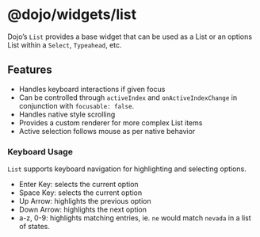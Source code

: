 <span class="citation" data-cites="dojo/widgets/list"><span class="citation" data-cites="dojo/widgets/list"><span class="citation" data-cites="dojo/widgets/list"><span class="citation" data-cites="dojo/widgets/list">@dojo/widgets/list</span></span></span></span>
======================================================================================================================================================================================================================================================================

Dojo’s `List` provides a base widget that can be used as a List or an options List within a `Select`, `Typeahead`, etc.

Features
--------

-   Handles keyboard interactions if given focus
-   Can be controlled through `activeIndex` and `onActiveIndexChange` in conjunction with `focusable: false`.
-   Handles native style scrolling
-   Provides a custom renderer for more complex List items
-   Active selection follows mouse as per native behavior

### Keyboard Usage

`List` supports keyboard navigation for highlighting and selecting options.

-   Enter Key: selects the current option
-   Space Key: selects the current option
-   Up Arrow: highlights the previous option
-   Down Arrow: highlights the next option
-   a-z, 0-9: highlights matching entries, ie. `ne` would match `nevada` in a list of states.
